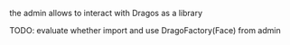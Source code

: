 the admin allows to interact with Dragos as a library

TODO: evaluate whether import and use DragoFactory(Face) from admin
